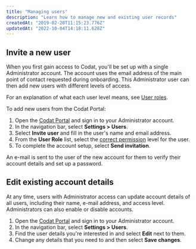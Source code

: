 ```yaml
---
title: "Managing users"
description: "Learn how to manage new and existing user records"
createdAt: "2019-02-20T11:15:23.776Z"
updatedAt: "2022-10-04T14:18:11.628Z"
---
```


## Invite a new user

When you first gain access to Codat, you'll be set up with a single Administrator account. The account uses the email address of the main point of contact requested during onboarding. This Administrator user can then add new users with different levels of access.

For an explanation of what each user level means, see [User roles](/configure/user-management/user-roles).

To add new users from the Codat Portal:

1. Open the [Codat Portal](https://app.codat.io) and sign in to your Administrator account.
2. In the navigation bar, select **Settings > Users**.
3. Select **Invite user** and fill in the user's name and email address.
4. From the **User Role** list, select the [correct permission](/configure/user-management/user-roles) level for the user.
5. To complete the account setup, select **Send invitation**.

An e-mail is sent to the user of the new account for them to verify their account details and set up a password.

## Edit existing account details

At any time, users with Administrator access can update account details of all users, including their name, e-mail address, and access level. Administrators can also enable or disable accounts.

1. Open the [Codat Portal](https://app.codat.io) and sign in to your Administrator account.
2. In the navigation bar, select **Settings > Users**.
3. Find the user details you're interested in and select **Edit** next to them.
4. Change any details that you need to and then select **Save changes**.
